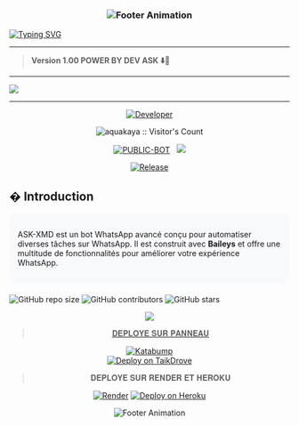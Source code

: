 <h3 align="center">
  <img src="https://readme-typing-svg.herokuapp.com?font=Fira+Code&size=20&duration=3000&color=FFFFFF&background=000000&center=true&vCenter=true&width=600&lines=💎+ASK-XMD+EDITOIN+BY+DEV ASK;⚡+The+Future+of+WhatsApp+Bots+is+Here" alt="Footer Animation">
</h3>


<a href="https://git.io/typing-svg"><img src="https://readme-typing-svg.demolab.com?font=Black+Ops+One&size=100&pause=1000&color=FF0000&center=true&width=1000&height=200&lines= ASK-XMD V1" alt="Typing SVG" /></a>
  </p>
  
---   

> **Version 1.00 POWER BY DEV ASK ⬇️🍷**

---

<a><img src='https://files.catbox.moe/115she.jpeg'/></a>

---

<p align="center">
  <a href="https://github.com/aquakaya"><img title="Developer" src="https://img.shields.io/badge/AUTHOR-DEV%20ASK-FF7604.svg?style=big-square&logo=github" /></a>
</p>

 <p align="center"><img src="https://profile-counter.glitch.me/{ASK-XMD}/count.svg" alt="aquakaya :: Visitor's Count" old_src="https://profile-counter.glitch.me/{tonicmeef}/count.svg" /></p>


<p align="center">
<a href="https://github.com/aquakaya/ASK-XMD-V1"><img title="PUBLIC-BOT" src="https://img.shields.io/static/v1?label=Language&message=English&style=square&color=darkpink"></a> &nbsp;
  <img src="https://komarev.com/ghpvc/?username= ASK-XMD&label=VIEWS&style=square&color=blue" />
</p>
</p> 

<p align="center">
  <a href="https://github.com/tonicmeef/TONIC-MD"><img title="Release" src="https://img.shields.io/badge/Release-beta%20v1.0-cyan.svg?style=for-the-badge&logo=appveyor" /></a>
</p>

## � Introduction
<div style="background-color: #f8f9fa; padding: 15px; border-radius: 10px; margin-bottom: 20px;">
  <p>ASK-XMD est un bot WhatsApp avancé conçu pour automatiser diverses tâches sur WhatsApp. Il est construit avec <strong>Baileys</strong> et offre une multitude de fonctionnalités pour améliorer votre expérience WhatsApp.</p>
</div>

![GitHub repo size](https://img.shields.io/github/repo-size/aquakaya/ASK-XMD-V1)
![GitHub contributors](https://img.shields.io/github/contributors/aquakaya/ASK-XMD-V1)
![GitHub stars](https://img.shields.io/github/stars/aquakaya/ASK-XMD-V1?style=social)

<div align="center">
  <a href="https://github.com/your-repo/sessions">
    <img src="https://img.shields.io/badge/Sessions-Management-orange?style=for-the-badge&logo=github"/>

> 𝐃𝐄𝐏𝐋𝐎𝐘𝐄 𝐒𝐔𝐑 𝐏𝐀𝐍𝐍𝐄𝐀𝐔

[![Katabump](https://img.shields.io/badge/Deploy%20on-Katabump-6971FF?style=for-the-badge&logo=google-cloud&logoColor=white)](https://katabump.com)  
<a href='https://host.talkdrove.com/share-bot/' target="_blank"><img alt='Deploy on TaikDrove' src='https://img.shields.io/badge/Deploy%20on-TaikDrove-6971FF?style=for-the-badge&logo=google-cloud&logoColor=white'/></a>  


> 𝐃𝐄𝐏𝐋𝐎𝐘𝐄 𝐒𝐔𝐑 𝐑𝐄𝐍𝐃𝐄𝐑 𝐄𝐓 𝐇𝐄𝐑𝐎𝐊𝐔

[![Render](https://img.shields.io/badge/Deploy%20on-Render-46E3B7?style=for-the-badge&logo=render&logoColor=white)](https://render.com)
<a href='https://dashboard.heroku.com/new?template=https://github.com/tonicmeef/TONIC-MD/tree/main' target="_blank"><img alt='Deploy on Heroku' src='https://img.shields.io/badge/Deploy%20on-Heroku-FF004D?style=for-the-badge&logo=heroku&logoColor=white'/></a>  

  <img src="https://readme-typing-svg.herokuapp.com?font=Fira+Code&size=14&duration=4000&color=FFFFFF&background=000000&center=true&vCenter=true&width=600&lines=💖+Merci+d'avoir+choisi+ASK-XMD;🚀+Restez+à+l'écoute+pour+les+mises+à+jour+futures" alt="Footer Animation">
</h3>

